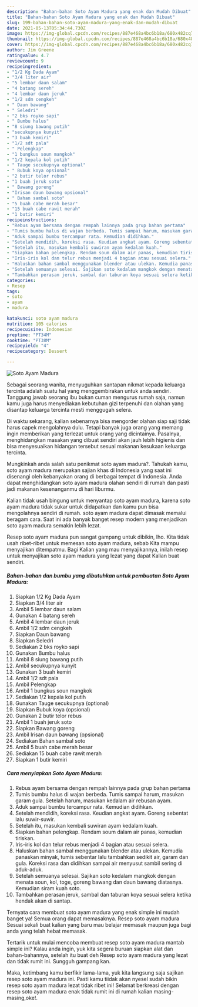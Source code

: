 ```yaml
---
description: "Bahan-bahan Soto Ayam Madura yang enak dan Mudah Dibuat"
title: "Bahan-bahan Soto Ayam Madura yang enak dan Mudah Dibuat"
slug: 199-bahan-bahan-soto-ayam-madura-yang-enak-dan-mudah-dibuat
date: 2021-05-13T05:34:44.730Z
image: https://img-global.cpcdn.com/recipes/887e468a4bc6b18a/680x482cq70/soto-ayam-madura-foto-resep-utama.jpg
thumbnail: https://img-global.cpcdn.com/recipes/887e468a4bc6b18a/680x482cq70/soto-ayam-madura-foto-resep-utama.jpg
cover: https://img-global.cpcdn.com/recipes/887e468a4bc6b18a/680x482cq70/soto-ayam-madura-foto-resep-utama.jpg
author: Jim Greene
ratingvalue: 4.7
reviewcount: 9
recipeingredient:
- "1/2 Kg Dada Ayam"
- "3/4 liter air"
- "5 lembar daun salam"
- "4 batang sereh"
- "4 lembar daun jeruk"
- "1/2 sdm cengkeh"
- " Daun bawang"
- " Seledri"
- "2 bks royko sapi"
- " Bumbu halus"
- "8 siung bawang putih"
- "secukupnya kunyit"
- "3 buah kemiri"
- "1/2 sdt pala"
- " Pelengkap"
- "1 bungkus soun mangkok"
- "1/2 kepala kol putih"
- " Tauge secukupnya optional"
- " Bubuk koya opsional"
- "2 butir telor rebus"
- "1 buah jeruk soto"
- " Bawang goreng"
- "Irisan daun bawang opsional"
- " Bahan sambal soto"
- "5 buah cabe merah besar"
- "15 buah cabe rawit merah"
- "1 butir kemiri"
recipeinstructions:
- "Rebus ayam bersama dengan rempah lainnya pada grup bahan pertama"
- "Tumis bumbu halus di wajan berbeda. Tumis sampai harum, masukan garam gula. Setelah harum, masukan kedalam air rebusan ayam."
- "Aduk sampai bumbu tercampur rata. Kemudian didihkan."
- "Setelah mendidih, koreksi rasa. Keudian angkat ayam. Goreng sebentat lalu suwir-suwir."
- "Setelah itu, masukan kembali suwiran ayam kedalam kuah."
- "Siapkan bahan pelengkap. Rendam soum dalam air panas, kemudian tiriskan."
- "Iris-iris kol dan telur rebus menjadi 4 bagian atau sesuai selera."
- "Haluskan bahan sambal menggunakan blender atau ulekan. Kemudia panaskan minyak, tumis sebentar lalu tambahkan sedikit air, garam dan gula. Koreksi rasa dan didihkan sampai air menyusut sambil sering di aduk-aduk."
- "Setelah semuanya selesai. Sajikan soto kedalam mangkok dengan menata soun, kol, toge, goreng bawang dan daun bawang diatasnya. Kemudian siram kuah soto."
- "Tambahkan perasan jeruk, sambal dan taburan koya sesuai selera ketika hendak akan di santap."
categories:
- Resep
tags:
- soto
- ayam
- madura

katakunci: soto ayam madura 
nutrition: 105 calories
recipecuisine: Indonesian
preptime: "PT34M"
cooktime: "PT38M"
recipeyield: "4"
recipecategory: Dessert

---
```



![Soto Ayam Madura](https://img-global.cpcdn.com/recipes/887e468a4bc6b18a/680x482cq70/soto-ayam-madura-foto-resep-utama.jpg)

Sebagai seorang wanita, menyuguhkan santapan nikmat kepada keluarga tercinta adalah suatu hal yang menggembirakan untuk anda sendiri. Tanggung jawab seorang ibu bukan cuman mengurus rumah saja, namun kamu juga harus menyediakan kebutuhan gizi terpenuhi dan olahan yang disantap keluarga tercinta mesti menggugah selera.

Di waktu  sekarang, kalian sebenarnya bisa mengorder olahan siap saji tidak harus capek mengolahnya dulu. Tetapi banyak juga orang yang memang ingin memberikan yang terlezat untuk orang yang dicintainya. Pasalnya, menghidangkan masakan yang dibuat sendiri akan jauh lebih higienis dan bisa menyesuaikan hidangan tersebut sesuai makanan kesukaan keluarga tercinta. 



Mungkinkah anda salah satu penikmat soto ayam madura?. Tahukah kamu, soto ayam madura merupakan sajian khas di Indonesia yang saat ini disenangi oleh kebanyakan orang di berbagai tempat di Indonesia. Anda dapat menghidangkan soto ayam madura olahan sendiri di rumah dan pasti jadi makanan kesenanganmu di hari liburmu.

Kalian tidak usah bingung untuk menyantap soto ayam madura, karena soto ayam madura tidak sukar untuk didapatkan dan kamu pun bisa mengolahnya sendiri di rumah. soto ayam madura dapat dimasak memalui beragam cara. Saat ini ada banyak banget resep modern yang menjadikan soto ayam madura semakin lebih lezat.

Resep soto ayam madura pun sangat gampang untuk dibikin, lho. Kita tidak usah ribet-ribet untuk memesan soto ayam madura, sebab Kita mampu menyajikan ditempatmu. Bagi Kalian yang mau menyajikannya, inilah resep untuk menyajikan soto ayam madura yang lezat yang dapat Kalian buat sendiri.

<!--inarticleads1-->

##### Bahan-bahan dan bumbu yang dibutuhkan untuk pembuatan Soto Ayam Madura:

1. Siapkan 1/2 Kg Dada Ayam
1. Siapkan 3/4 liter air
1. Ambil 5 lembar daun salam
1. Gunakan 4 batang sereh
1. Ambil 4 lembar daun jeruk
1. Ambil 1/2 sdm cengkeh
1. Siapkan  Daun bawang
1. Siapkan  Seledri
1. Sediakan 2 bks royko sapi
1. Gunakan  Bumbu halus
1. Ambil 8 siung bawang putih
1. Ambil secukupnya kunyit
1. Gunakan 3 buah kemiri
1. Ambil 1/2 sdt pala
1. Ambil  Pelengkap
1. Ambil 1 bungkus soun mangkok
1. Sediakan 1/2 kepala kol putih
1. Gunakan  Tauge secukupnya (optional)
1. Siapkan  Bubuk koya (opsional)
1. Gunakan 2 butir telor rebus
1. Ambil 1 buah jeruk soto
1. Siapkan  Bawang goreng
1. Ambil Irisan daun bawang (opsional)
1. Sediakan  Bahan sambal soto
1. Ambil 5 buah cabe merah besar
1. Sediakan 15 buah cabe rawit merah
1. Siapkan 1 butir kemiri




<!--inarticleads2-->

##### Cara menyiapkan Soto Ayam Madura:

1. Rebus ayam bersama dengan rempah lainnya pada grup bahan pertama
1. Tumis bumbu halus di wajan berbeda. Tumis sampai harum, masukan garam gula. Setelah harum, masukan kedalam air rebusan ayam.
1. Aduk sampai bumbu tercampur rata. Kemudian didihkan.
1. Setelah mendidih, koreksi rasa. Keudian angkat ayam. Goreng sebentat lalu suwir-suwir.
1. Setelah itu, masukan kembali suwiran ayam kedalam kuah.
1. Siapkan bahan pelengkap. Rendam soum dalam air panas, kemudian tiriskan.
1. Iris-iris kol dan telur rebus menjadi 4 bagian atau sesuai selera.
1. Haluskan bahan sambal menggunakan blender atau ulekan. Kemudia panaskan minyak, tumis sebentar lalu tambahkan sedikit air, garam dan gula. Koreksi rasa dan didihkan sampai air menyusut sambil sering di aduk-aduk.
1. Setelah semuanya selesai. Sajikan soto kedalam mangkok dengan menata soun, kol, toge, goreng bawang dan daun bawang diatasnya. Kemudian siram kuah soto.
1. Tambahkan perasan jeruk, sambal dan taburan koya sesuai selera ketika hendak akan di santap.




Ternyata cara membuat soto ayam madura yang enak simple ini mudah banget ya! Semua orang dapat memasaknya. Resep soto ayam madura Sesuai sekali buat kalian yang baru mau belajar memasak maupun juga bagi anda yang telah hebat memasak.

Tertarik untuk mulai mencoba membuat resep soto ayam madura mantab simple ini? Kalau anda ingin, yuk kita segera buruan siapkan alat dan bahan-bahannya, setelah itu buat deh Resep soto ayam madura yang lezat dan tidak rumit ini. Sungguh gampang kan. 

Maka, ketimbang kamu berfikir lama-lama, yuk kita langsung saja sajikan resep soto ayam madura ini. Pasti kamu tiidak akan nyesel sudah bikin resep soto ayam madura lezat tidak ribet ini! Selamat berkreasi dengan resep soto ayam madura enak tidak rumit ini di rumah kalian masing-masing,oke!.

